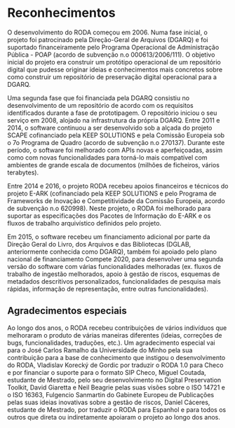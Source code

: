 # Reconhecimentos

O desenvolvimento do RODA começou em 2006. Numa fase inicial, o projeto foi patrocinado pela Direção-Geral de Arquivos (DGARQ) e foi suportado financeiramente pelo Programa Operacional de Administração Pública - POAP (acordo de subvenção n.o 000613/2006/111). O objetivo inicial do projeto era construir um protótipo operacional de um repositório digital que pudesse originar ideias e conhecimentos mais concretos sobre como construir um repositório de preservação digital operacional para a DGARQ.

Uma segunda fase que foi financiada pela DGARQ consistiu no desenvolvimento de um repositório de acordo com os requisitos identificados durante a fase de prototipagem. O repositório iniciou o seu serviço em 2008, alojado na infrastrutura da própria DGARQ. Entre 2011 e 2014, o software continuou a ser desenvolvido sob a alçada do projeto SCAPE cofinanciado pela KEEP SOLUTIONS e pela Comissão Europeia sob o 7o Programa de Quadro (acordo de subvenção n.o 270137). Durante este período, o software foi melhorado com APIs novas e aperfeiçoadas, assim como com novas funcionalidades para torná-lo mais compatível com ambientes de grande escala de documentos (milhões de ficheiros, vários terabytes).

Entre 2014 e 2016, o projeto RODA recebeu apoios financeiros e técnicos do projeto E-ARK (cofinanciado pela KEEP SOLUTIONS e pelo Programa de Frameworks de Inovação e Competitividade da Comissão Europeia, acordo de subvenção n.o 620998). Neste projeto, o RODA foi melhorado para suportar as especificações dos Pacotes de Informação do E-ARK e os fluxos de trabalho arquivístico definidos pelo projeto.

Em 2015, o software recebeu um financiamento adicional por parte da Direção Geral do Livro, dos Arquivos e das Bibliotecas (DGLAB, anteriormente conhecida como DGARQ), também foi apoiado pelo plano nacional de financiamento Compete 2020, para desenvolver uma segunda versão do software com várias funcionalidades melhoradas (ex. fluxos de trabalho de ingestão melhorados, apoio à gestão de riscos, esquemas de metadados descritivos personalizados, funcionalidades de pesquisa mais rápidas, informação de representação, entre outras funcionalidades).

## Agradecimentos especiais

Ao longo dos anos, o RODA recebeu contribuições de vários indivíduos que melhoraram o produto de várias maneiras diferentes (ideias, correções de bugs, funcionalidades, traduções, etc.). Um agradecimento especial vai para o José Carlos Ramalho da Universidade do Minho pela sua contribuição para a base de conhecimento que instigou o desenvolvimento do RODA, Vladislav Korecký de Gordic por traduzir o RODA 1.0 para Checo e por financiar o suporte para o formato SIP Checo, Miguel Coutada, estudante de Mestrado, pelo seu desenvolvimento no Digital Preservation Toolkit, David Giaretta e Neil Beagrie pelas suas visões sobre o ISO 14721 e o ISO 16363, Fulgencio Sanmartin do Gabinete Europeu de Publicações pelas suas ideias inovativas sobre a gestão de riscos, Daniel Cáceres, estudante de Mestrado, por traduzir o RODA para Espanhol e para todos os outros que direta ou indiretamente apoiaram o projeto ao longo dos anos.
